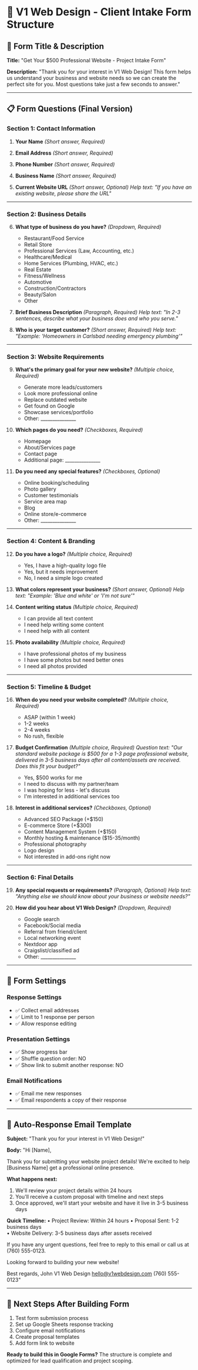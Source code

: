 # 📝 **V1 Web Design - Client Intake Form Structure**

## 🎯 **Form Title & Description**

**Title:** "Get Your $500 Professional Website - Project Intake Form"

**Description:** 
"Thank you for your interest in V1 Web Design! This form helps us understand your business and website needs so we can create the perfect site for you. Most questions take just a few seconds to answer."

---

## 📋 **Form Questions (Final Version)**

### **Section 1: Contact Information**
1. **Your Name** *(Short answer, Required)*

2. **Email Address** *(Short answer, Required)*

3. **Phone Number** *(Short answer, Required)*

4. **Business Name** *(Short answer, Required)*

5. **Current Website URL** *(Short answer, Optional)*
   *Help text: "If you have an existing website, please share the URL"*

---

### **Section 2: Business Details**
6. **What type of business do you have?** *(Dropdown, Required)*
   - Restaurant/Food Service
   - Retail Store  
   - Professional Services (Law, Accounting, etc.)
   - Healthcare/Medical
   - Home Services (Plumbing, HVAC, etc.)
   - Real Estate
   - Fitness/Wellness
   - Automotive
   - Construction/Contractors
   - Beauty/Salon
   - Other

7. **Brief Business Description** *(Paragraph, Required)*
   *Help text: "In 2-3 sentences, describe what your business does and who you serve."*

8. **Who is your target customer?** *(Short answer, Required)*
   *Help text: "Example: 'Homeowners in Carlsbad needing emergency plumbing'"*

---

### **Section 3: Website Requirements**
9. **What's the primary goal for your new website?** *(Multiple choice, Required)*
   - Generate more leads/customers
   - Look more professional online
   - Replace outdated website
   - Get found on Google
   - Showcase services/portfolio
   - Other: _______________

10. **Which pages do you need?** *(Checkboxes, Required)*
    - Homepage
    - About/Services page  
    - Contact page
    - Additional page: _______________

11. **Do you need any special features?** *(Checkboxes, Optional)*
    - Online booking/scheduling
    - Photo gallery
    - Customer testimonials
    - Service area map
    - Blog
    - Online store/e-commerce
    - Other: _______________

---

### **Section 4: Content & Branding**
12. **Do you have a logo?** *(Multiple choice, Required)*
    - Yes, I have a high-quality logo file
    - Yes, but it needs improvement  
    - No, I need a simple logo created

13. **What colors represent your business?** *(Short answer, Optional)*
    *Help text: "Example: 'Blue and white' or 'I'm not sure'"*

14. **Content writing status** *(Multiple choice, Required)*
    - I can provide all text content
    - I need help writing some content
    - I need help with all content

15. **Photo availability** *(Multiple choice, Required)*
    - I have professional photos of my business
    - I have some photos but need better ones
    - I need all photos provided

---

### **Section 5: Timeline & Budget**
16. **When do you need your website completed?** *(Multiple choice, Required)*
    - ASAP (within 1 week)
    - 1-2 weeks
    - 2-4 weeks  
    - No rush, flexible

17. **Budget Confirmation** *(Multiple choice, Required)*
    *Question text: "Our standard website package is $500 for a 1-3 page professional website, delivered in 3-5 business days after all content/assets are received. Does this fit your budget?"*
    - Yes, $500 works for me
    - I need to discuss with my partner/team
    - I was hoping for less - let's discuss
    - I'm interested in additional services too

18. **Interest in additional services?** *(Checkboxes, Optional)*
    - Advanced SEO Package (+$150)
    - E-commerce Store (+$300)
    - Content Management System (+$150)
    - Monthly hosting & maintenance ($15-35/month)
    - Professional photography
    - Logo design
    - Not interested in add-ons right now

---

### **Section 6: Final Details**
19. **Any special requests or requirements?** *(Paragraph, Optional)*
    *Help text: "Anything else we should know about your business or website needs?"*

20. **How did you hear about V1 Web Design?** *(Dropdown, Required)*
    - Google search
    - Facebook/Social media
    - Referral from friend/client
    - Local networking event
    - Nextdoor app
    - Craigslist/classified ad
    - Other: _______________

---

## 🎨 **Form Settings**

### **Response Settings**
- ✅ Collect email addresses
- ✅ Limit to 1 response per person
- ✅ Allow response editing

### **Presentation Settings**
- ✅ Show progress bar
- ✅ Shuffle question order: NO
- ✅ Show link to submit another response: NO

### **Email Notifications**
- ✅ Email me new responses
- ✅ Email respondents a copy of their response

---

## 📧 **Auto-Response Email Template**

**Subject:** "Thank you for your interest in V1 Web Design!"

**Body:**
"Hi [Name],

Thank you for submitting your website project details! We're excited to help [Business Name] get a professional online presence.

**What happens next:**
1. We'll review your project details within 24 hours
2. You'll receive a custom proposal with timeline and next steps  
3. Once approved, we'll start your website and have it live in 3-5 business days

**Quick Timeline:**
• Project Review: Within 24 hours
• Proposal Sent: 1-2 business days  
• Website Delivery: 3-5 business days after assets received

If you have any urgent questions, feel free to reply to this email or call us at (760) 555-0123.

Looking forward to building your new website!

Best regards,
John
V1 Web Design
hello@v1webdesign.com
(760) 555-0123"

---

## 🔄 **Next Steps After Building Form**
1. Test form submission process
2. Set up Google Sheets response tracking
3. Configure email notifications  
4. Create proposal templates
5. Add form link to website

**Ready to build this in Google Forms?** The structure is complete and optimized for lead qualification and project scoping.